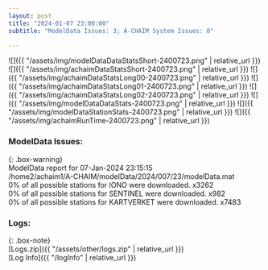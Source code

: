 ```yaml
---
layout: post
title: "2024-01-07 23:00:00"
subtitle: "ModelData Issues: 3; A-CHAIM System Issues: 0"

---
```


![]({{ "/assets/img/modelDataDataStatsShort-2400723.png" | relative_url }})
![]({{ "/assets/img/achaimDataStatsShort-2400723.png" | relative_url }})
![]({{ "/assets/img/achaimDataStatsLong00-2400723.png" | relative_url }})
![]({{ "/assets/img/achaimDataStatsLong01-2400723.png" | relative_url }})
![]({{ "/assets/img/achaimDataStatsLong02-2400723.png" | relative_url }})
![]({{ "/assets/img/modelDataDataStats-2400723.png" | relative_url }})
![]({{ "/assets/img/modelDataStationStats-2400723.png" | relative_url }})
![]({{ "/assets/img/achaimRunTime-2400723.png" | relative_url }})


### ModelData Issues:  
  
{: .box-warning}  
 ModelData report for 07-Jan-2024 23:15:15   
 /home2/achaim1/A-CHAIM/modelData/2024/007/23/modelData.mat   
 0% of all possible stations for IONO were downloaded. x3262   
 0% of all possible stations for SENTINEL were downloaded. x982   
 0% of all possible stations for KARTVERKET were downloaded. x7483   
  


### Logs:  
  
{: .box-note}  
[Logs.zip]({{ "/assets/other/logs.zip" | relative_url }})  
[Log Info]({{ "/logInfo" | relative_url }})  
